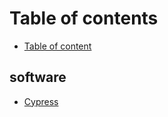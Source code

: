 # Table of contents

* [Table of content](README.md)

## software

* [Cypress](software/cypress.md)

